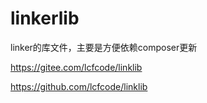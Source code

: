 # linkerlib

linker的库文件，主要是方便依赖composer更新

https://gitee.com/lcfcode/linklib

https://github.com/lcfcode/linklib


